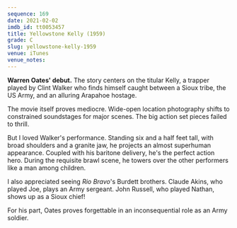 ```yaml
---
sequence: 169
date: 2021-02-02
imdb_id: tt0053457
title: Yellowstone Kelly (1959)
grade: C
slug: yellowstone-kelly-1959
venue: iTunes
venue_notes:
---
```


**Warren Oates' debut.** The story centers on the titular Kelly, a trapper played by Clint Walker who finds himself caught between a Sioux tribe, the US Army, and an alluring Arapahoe hostage.

<!-- end -->

The movie itself proves mediocre. Wide-open location photography shifts to constrained soundstages for major scenes. The big action set pieces failed to thrill.

But I loved Walker's performance. Standing six and a half feet tall, with broad shoulders and a granite jaw, he projects an almost superhuman appearance. Coupled with his baritone delivery, he's the perfect action hero. During the requisite brawl scene, he towers over the other performers like a man among children.

I also appreciated seeing <span data-imdb-id="tt0053221">_Rio Bravo_</span>'s Burdett brothers. Claude Akins, who played Joe, plays an Army sergeant. John Russell, who played Nathan, shows up as a Sioux chief!

For his part, Oates proves forgettable in an inconsequential role as an Army soldier.
